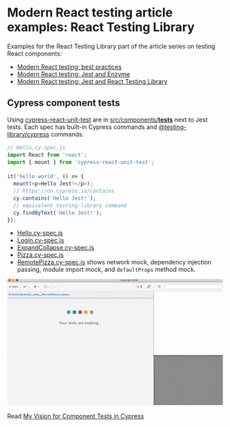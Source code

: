 # Modern React testing article examples: React Testing Library

Examples for the React Testing Library part of the article series on testing React components:

- [Modern React testing: best practices](https://blog.sapegin.me/all/react-testing-1-best-practices/)
- [Modern React testing: Jest and Enzyme](https://blog.sapegin.me/all/react-testing-2-jest-and-enzyme/)
- [Modern React testing: Jest and React Testing Library](https://blog.sapegin.me/all/react-testing-3-jest-and-react-testing-library/)

## Cypress component tests

Using [cypress-react-unit-test](https://github.com/bahmutov/cypress-react-unit-test) are in [src/components/**tests**](src/components/__tests__) next to Jest tests. Each spec has built-in Cypress commands and [@testing-library/cypress](https://testing-library.com/docs/cypress-testing-library/intro) commands.

```js
// Hello.cy-spec.js
import React from 'react';
import { mount } from 'cypress-react-unit-test';

it('hello world', () => {
  mount(<p>Hello Jest!</p>);
  // https://on.cypress.io/contains
  cy.contains('Hello Jest!');
  // equivalent testing-library command
  cy.findByText('Hello Jest!');
});
```

- [Hello.cy-spec.js](src/components/__tests__/Hello.cy-spec.js)
- [Login.cy-spec.js](src/components/__tests__/Login.cy-spec.js)
- [ExpandCollapse.cy-spec.js](src/components/__tests__/ExpandCollapse.cy-spec.js)
- [Pizza.cy-spec.js](src/components/__tests__/Pizza.cy-spec.js)
- [RemotePizza.cy-spec.js](src/components/__tests__/RemotePizza.cy-spec.js) shows network mock, dependency injection passing, module import mock, and `defaultProps` method mock.

![Remote pizza test](images/remote-pizza.gif)

Read [My Vision for Component Tests in Cypress](https://glebbahmutov.com/blog/my-vision-for-component-tests/)
